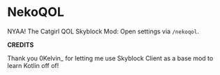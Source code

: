 # NekoQOL

NYAA! The Catgirl QOL Skyblock Mod: Open settings via `/nekoqol`.

**CREDITS**

Thank you 0Kelvin_ for letting me use Skyblock Client as a base mod to learn Kotlin off of!
